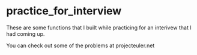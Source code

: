 # practice_for_interview

These are some functions that I built while practicing for an interivew that I had coming up.  

You can check out some of the problems at projecteuler.net
